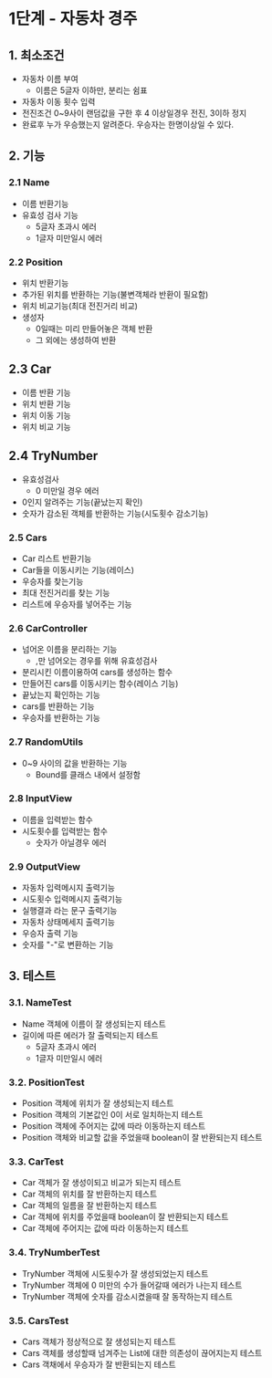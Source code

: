 # 1단계 - 자동차 경주

## 1. 최소조건

* 자동차 이름 부여
  * 이름은 5글자 이하만, 분리는 쉼표
* 자동차 이동 횟수 입력
* 전진조건 0~9사이 랜덤값을 구한 후 4 이상일경우 전진, 3이하 정지
* 완료후 누가 우승했는지 알려준다. 우승자는 한명이상일 수 있다.

## 2. 기능

### 2.1 Name

* 이름 반환기능
* 유효성 검사 기능
    * 5글자 초과시 에러
    * 1글자 미만일시 에러



### 2.2 Position

* 위치 반환기능
* 추가된 위치를 반환하는 기능(불변객체라 반환이 필요함)
* 위치 비교기능(최대 전진거리 비교)
* 생성자
  * 0일때는 미리 만들어놓은 객체 반환
  * 그 외에는 생성하여 반환 



## 2.3 Car

* 이름 반환 기능
* 위치 반환 기능
* 위치 이동 기능
* 위치 비교 기능



## 2.4 TryNumber

* 유효성검사
  * 0 미만일 경우 에러
*  0인지 알려주는 기능(끝났는지 확인)
* 숫자가 감소된 객체를 반환하는 기능(시도횟수 감소기능)



### 2.5 Cars

* Car 리스트 반환기능
* Car들을 이동시키는 기능(레이스)
* 우승자를 찾는기능
* 최대 전진거리를 찾는 기능
* 리스트에 우승자를 넣어주는 기능



### 2.6 CarController

* 넘어온 이름을 분리하는 기능
  * ,만 넘어오는 경우를 위해 유효성검사
* 분리시킨 이름이용하여 cars를 생성하는 함수
* 만들어진 cars를 이동시키는 함수(레이스 기능)
* 끝났는지 확인하는 기능
* cars를 반환하는 기능
* 우승자를 반환하는 기능



### 2.7 RandomUtils

* 0~9 사이의 값을 반환하는 기능
  * Bound를 클래스 내에서 설정함



### 2.8 InputView

* 이름을 입력받는 함수
* 시도횟수를 입력받는 함수
  * 숫자가 아닐경우 에러



### 2.9 OutputView

* 자동차 입력메시지 출력기능
* 시도횟수 입력메시지 출력기능
* 실행결과 라는 문구 출력기능
* 자동차 상태메세지 출력기능
* 우승자 출력 기능
* 숫자를 "-"로 변환하는 기능



## 3. 테스트

### 3.1. NameTest

* Name 객체에 이름이 잘 생성되는지 테스트
* 길이에 따른 에러가 잘 출력되는지 테스트
  * 5글자 초과시 에러
  * 1글자 미만일시 에러



### 3.2. PositionTest

* Position 객체에 위치가 잘 생성되는지 테스트
* Position 객체의 기본값인 0이 서로 일치하는지 테스트
* Position 객체에 주어지는 값에 따라 이동하는지 테스트
* Position  객체와 비교할 값을 주었을때 boolean이 잘 반환되는지 테스트



### 3.3. CarTest

* Car 객체가 잘 생성이되고 비교가 되는지 테스트
* Car 객체의 위치를 잘 반환하는지 테스트
* Car 객체의 일름을 잘 반환하는지 테스트
* Car 객체에 위치를 주었을때 boolean이 잘 반환되는지 테스트
* Car 객체에 주어지는 값에 따라 이동하는지 테스트



### 3.4. TryNumberTest

* TryNumber 객체에 시도횟수가 잘 생성되었는지 테스트
* TryNumber 객체에 0 미만의 수가 들어갈때 에러가 나는지 테스트
* TryNumber 객체에 숫자를 감소시켰을때 잘 동작하는지 테스트



### 3.5. CarsTest

* Cars 객체가 정상적으로 잘 생성되는지 테스트
* Cars 객체를 생성할때 넘겨주는 List에 대한 의존성이 끊어지는지 테스트
* Cars 객채에서 우승자가 잘 반환되는지 테스트

